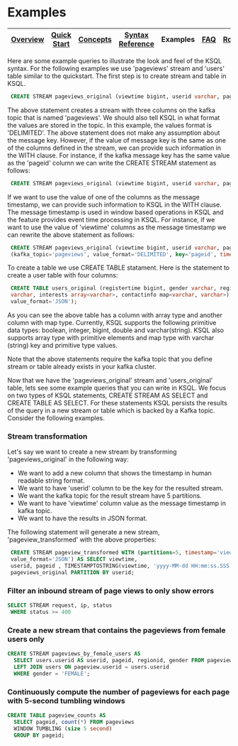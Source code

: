 # Examples

| [Overview](/docs/) |[Quick Start](/docs/quickstart#quick-start) | [Concepts](/docs/concepts.md#concepts) | [Syntax Reference](/docs/syntax-reference.md#syntax-reference) | Examples | [FAQ](/docs/faq.md#frequently-asked-questions)  | [Roadmap](/docs/roadmap.md#roadmap) | [Demo](/docs/demo.md#demo) |
|---|----|-----|----|----|----|----|----|

 

Here are some example queries to illustrate the look and feel of the KSQL syntax.
For the following examples we use 'pageviews' stream and 'users' table similar to the quickstart.
 The first step is to create stream and table in KSQL.

```sql
 CREATE STREAM pageviews_original (viewtime bigint, userid varchar, pageid varchar) WITH (kafka_topic='pageviews', value_format='DELIMITED');
```

The above statement creates a stream with three columns on the kafka topic that is named
'pageviews'. We should also tell KSQL in what format the values are stored in the topic. In this
example, the values format is 'DELIMITED'. The above statement does not make any assumption about
 the message key. However, if the value of message key is the same as one of the columns defined
 in the stream, we can provide such information in the WITH clause. For instance, if the kafka
 message key has the same value as the 'pageid' column we can write the CREATE STREAM statement
 as follows:

 ```sql
  CREATE STREAM pageviews_original (viewtime bigint, userid varchar, pageid varchar) WITH (kafka_topic='pageviews', value_format='DELIMITED', key='pageid');
 ```

If we want to use the value of one of the columns as the message timestamp, we can provide
such information to KSQL in the WITH clause. The message timestamp is used in window based
operations in KSQL and the feature provides event time processing in KSQL. For instance, if we want
 to use the value of 'viewtime' columns as the message timestamp we can rewrite the above statement as follows:

  ```sql
   CREATE STREAM pageviews_original (viewtime bigint, userid varchar, pageid varchar) WITH
   (kafka_topic='pageviews', value_format='DELIMITED', key='pageid', timestamp='viewtime');
  ```

To create a table we use CREATE TABLE statament. Here is the statement to create a user table
with four columns:

```sql
 CREATE TABLE users_original (registertime bigint, gender varchar, regionid varchar, userid
 varchar, interests array<varchar>, contactinfo map<varchar, varchar>) WITH (kafka_topic='users',
 value_format='JSON');

```

As you can see the above table has a column with array type and another column with map type.
Currently, KSQL supports the following primitive data types: boolean, integer, bigint, double and
varchar(string). KSQL also supports array type with primitive elements and map type with varchar
(string) key and primitive type values.

Note that the above statements require the kafka topic that you define stream or table already
exists in your kafka cluster.

Now that we have the 'pageviews_original' stream and 'users_original' table, lets see some
example queries that you can write in KSQL. We focus on two types of KSQL statements, CREATE
STREAM AS SELECT and CREATE TABLE AS SELECT. For these statements KSQL
persists the results of the query in a new stream or table which is backed by a Kafka topic.
Consider the following examples.

### Stream transformation
Let's say we want to create a new stream by transforming 'pageviews_original' in the following way:
- We want to add a new column that shows the timestamp in human readable string format.
- We want to have 'userid' column to be the key for the resulted stream.
- We want the kafka topic for the result stream have 5 partitions.
- We want to have 'viewtime' column value as the message timestamp in kafka topic.
- We want to have the results in JSON format.

The following statement will generate a new stream, 'pageview_transformed' with the above
properties:

```sql
 CREATE STREAM pageview_transformed WITH (partitions=5, timestamp='viewtime',
 value_format='JSON') AS SELECT viewtime,
 userid, pageid , TIMESTAMPTOSTRING(viewtime, 'yyyy-MM-dd HH:mm:ss.SSS') AS timestring FROM
 pageviews_original PARTITION BY userid;

```







### Filter an inbound stream of page views to only show errors

```sql
SELECT STREAM request, ip, status 
 WHERE status >= 400
```

### Create a new stream that contains the pageviews from female users only

```sql
CREATE STREAM pageviews_by_female_users AS
  SELECT users.userid AS userid, pageid, regionid, gender FROM pageviews
  LEFT JOIN users ON pageview.userid = users.userid
  WHERE gender = 'FEMALE';
```

### Continuously compute the number of pageviews for each page with 5-second tumbling windows

```sql
CREATE TABLE pageview_counts AS
  SELECT pageid, count(*) FROM pageviews
  WINDOW TUMBLING (size 5 second)
  GROUP BY pageid;
```	

